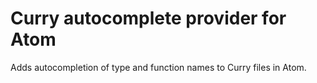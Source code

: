 # Curry autocomplete provider for Atom

Adds autocompletion of type and function names to Curry files in Atom.